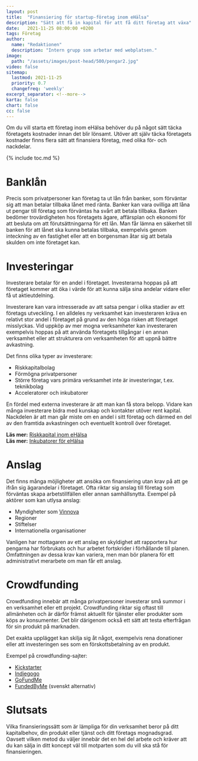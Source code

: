 ```yaml
---
layout: post
title:  "Finansiering för startup-företag inom eHälsa"
description: "Sätt att få in kapital för att få ditt företag att växa"
date:   2021-11-25 08:00:00 +0200
tags: Företag
author:
  name: "Redaktionen"
  description: "Intern grupp som arbetar med webplatsen."
image:
  path: "/assets/images/post-head/500/pengar2.jpg"
video: false
sitemap:
  lastmod: 2021-11-25
  priority: 0.7
  changefreq: 'weekly'
excerpt_separator: <!--more-->
karta: false
chart: false
cc: false
---
```

Om du vill starta ett företag inom eHälsa behöver du på något sätt täcka företagets kostnader innan det blir lönsamt. Utöver att själv täcka företagets kostnader finns flera sätt att finansiera företag, med olika för- och nackdelar.
<!--more-->
{% include toc.md %}

# Banklån
Precis som privatpersoner kan företag ta ut lån från banker, som förväntar sig att man betalar tillbaka lånet med ränta. Banker kan vara ovilliga att låna ut pengar till företag som förväntas ha svårt att betala tillbaka. Banken bedömer trovärdigheten hos företagets ägare, affärsplan och ekonomi för att besluta om att förutsättningarna för ett lån. Man får lämna en säkerhet till banken för att lånet ska kunna betalas tillbaka, exempelvis genom inteckning av en fastighet eller att en borgensman åtar sig att betala skulden om inte företaget kan.

# Investeringar
Investerare betalar för en andel i företaget. Investerarna hoppas på att företaget kommer att öka i värde för att kunna sälja sina andelar vidare eller få ut aktieutdelning.

Investerare kan vara intresserade av att satsa pengar i olika stadier av ett företags utveckling. I en alldeles ny verksamhet kan investeraren kräva en relativt stor andel i företaget på grund av den höga risken att företaget misslyckas. Vid uppköp av mer mogna verksamheter kan investeraren exempelvis hoppas på att använda företagets tillgångar i en annan verksamhet eller att strukturera om verksamheten för att uppnå bättre avkastning.

Det finns olika typer av investerare:

* Riskkapitalbolag
* Förmögna privatpersoner
* Större företag vars primära verksamhet inte är investeringar, t.ex. teknikbolag
* Acceleratorer och inkubatorer

En fördel med externa investerare är att man kan få stora belopp. Vidare kan många investerare bidra med kunskap och kontakter utöver rent kapital. Nackdelen är att man går miste om en andel i sitt företag och därmed en del av den framtida avkastningen och eventuellt kontroll över företaget.

**Läs mer:** [Riskkapital inom eHälsa](/2021/09/16/riskkapital.html) \
**Läs mer:** [Inkubatorer för eHälsa](/2021/08/26/inkubatorer.html)

# Anslag
Det finns många möjligheter att ansöka om finansiering utan krav på att ge ifrån sig ägarandelar i företaget. Ofta riktar sig anslag till företag som förväntas skapa arbetstillfällen eller annan samhällsnytta. Exempel på aktörer som kan utlysa anslag:

* Myndigheter som [Vinnova](https://www.vinnova.se/)
* Regioner
* Stiftelser
* Internationella organisationer

Vanligen har mottagaren av ett anslag en skyldighet att rapportera hur pengarna har förbrukats och hur arbetet fortskrider i förhållande till planen. Omfattningen av dessa krav kan variera, men man bör planera för ett administrativt merarbete om man får ett anslag.

# Crowdfunding
Crowdfunding innebär att många privatpersoner investerar små summor i en verksamhet eller ett projekt. Crowdfunding riktar sig oftast till allmänheten och är därför främst aktuellt för tjänster eller produkter som köps av konsumenter. Det blir därigenom också ett sätt att testa efterfrågan för sin produkt på marknaden.

Det exakta upplägget kan skilja sig åt något, exempelvis rena donationer eller att investeringen ses som en förskottsbetalning av en produkt.

Exempel på crowdfunding-sajter:
* [Kickstarter](https://www.kickstarter.com/)
* [Indiegogo](https://www.indiegogo.com/)
* [GoFundMe](https://www.gofundme.com/)
* [FundedByMe](https://www.fundedbyme.com/sv/) (svenskt alternativ)

# Slutsats
Vilka finansieringssätt som är lämpliga för din verksamhet beror på ditt kapitalbehov, din produkt eller tjänst och ditt företags mognadsgrad. Oavsett vilken metod du väljer innebär det en hel del arbete och kräver att du kan sälja in ditt koncept väl till motparten som du vill ska stå för finansieringen.
